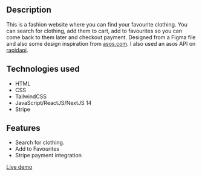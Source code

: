 ## Description

This is a fashion website where you can find your favourite clothing. You can search for clothing, add them to cart, add to favourites so you can come back to them later and checkout payment. Designed from a Figma file and also some design inspiration from [asos.com](https://asos.com). I also used an asos API on [rapidapi](https://rapidapi.com).

## Technologies used

- HTML
- CSS
- TailwindCSS
- JavaScript/ReactJS/NextJS 14
- Stripe

## Features

- Search for clothing.
- Add to Favourites
- Stripe payment integration

[Live demo](https://fashion-fushion.vercel.app)
